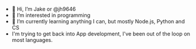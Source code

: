 - 👋 Hi, I’m Jake or @jh9646
- 👀 I’m interested in programming
- 🌱 I’m currently learning anything I can, but mostly Node.js, Python and CS
- I'm trying to get back into App development, I've been out of the loop on most languages.

